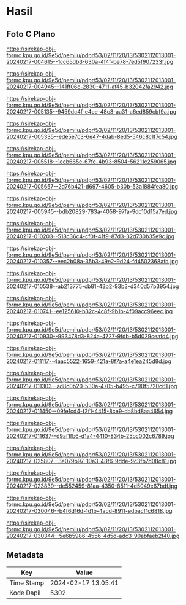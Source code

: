 # Hasil

## Foto C Plano

https://sirekap-obj-formc.kpu.go.id/9e5d/pemilu/pdpr/53/02/11/20/13/5302112013001-20240217-004615--1cc65db3-630a-4f4f-be78-7ed5f907233f.jpg

https://sirekap-obj-formc.kpu.go.id/9e5d/pemilu/pdpr/53/02/11/20/13/5302112013001-20240217-004945--141ff06c-2830-4711-af45-b32042fa2942.jpg

https://sirekap-obj-formc.kpu.go.id/9e5d/pemilu/pdpr/53/02/11/20/13/5302112013001-20240217-005135--9459dc4f-e4ce-48c3-aa31-a6ed859cbf9a.jpg

https://sirekap-obj-formc.kpu.go.id/9e5d/pemilu/pdpr/53/02/11/20/13/5302112013001-20240217-005335--ede5e7c3-6e47-4dab-8ed5-546c8c1f7c54.jpg

https://sirekap-obj-formc.kpu.go.id/9e5d/pemilu/pdpr/53/02/11/20/13/5302112013001-20240217-005518--1ecb665e-67fe-4b93-8504-56211c259065.jpg

https://sirekap-obj-formc.kpu.go.id/9e5d/pemilu/pdpr/53/02/11/20/13/5302112013001-20240217-005657--2d76b421-d697-4605-b30b-53a1884fea80.jpg

https://sirekap-obj-formc.kpu.go.id/9e5d/pemilu/pdpr/53/02/11/20/13/5302112013001-20240217-005945--bdb20829-783a-4058-97fa-9dc10d15a7ed.jpg

https://sirekap-obj-formc.kpu.go.id/9e5d/pemilu/pdpr/53/02/11/20/13/5302112013001-20240217-010203--518c36c4-cf0f-41f9-87d3-32d730b35e9c.jpg

https://sirekap-obj-formc.kpu.go.id/9e5d/pemilu/pdpr/53/02/11/20/13/5302112013001-20240217-010357--eec2b08a-35b3-49e2-9d24-fd4502368afd.jpg

https://sirekap-obj-formc.kpu.go.id/9e5d/pemilu/pdpr/53/02/11/20/13/5302112013001-20240217-010538--ab213775-cb81-43b2-93b3-d340d57b3954.jpg

https://sirekap-obj-formc.kpu.go.id/9e5d/pemilu/pdpr/53/02/11/20/13/5302112013001-20240217-010741--ee125610-b32c-4c8f-9b1b-4f09acc96eec.jpg

https://sirekap-obj-formc.kpu.go.id/9e5d/pemilu/pdpr/53/02/11/20/13/5302112013001-20240217-010930--993478d3-824a-4727-9fdb-b5d029ceafd4.jpg

https://sirekap-obj-formc.kpu.go.id/9e5d/pemilu/pdpr/53/02/11/20/13/5302112013001-20240217-011117--4aac5522-1659-421a-8f7a-a4e1ea245d8d.jpg

https://sirekap-obj-formc.kpu.go.id/9e5d/pemilu/pdpr/53/02/11/20/13/5302112013001-20240217-011303--ad8c0b20-530a-4705-b495-c790f5720c61.jpg

https://sirekap-obj-formc.kpu.go.id/9e5d/pemilu/pdpr/53/02/11/20/13/5302112013001-20240217-011450--09fe1cd4-f2f1-4415-8ce9-cb8bd8aa4654.jpg

https://sirekap-obj-formc.kpu.go.id/9e5d/pemilu/pdpr/53/02/11/20/13/5302112013001-20240217-011637--d9af1fb6-d1a4-4410-834b-25bc002c6789.jpg

https://sirekap-obj-formc.kpu.go.id/9e5d/pemilu/pdpr/53/02/11/20/13/5302112013001-20240217-025807--3e079b97-10a3-48f6-9dde-9c3fb7d08c81.jpg

https://sirekap-obj-formc.kpu.go.id/9e5d/pemilu/pdpr/53/02/11/20/13/5302112013001-20240217-023839--de552459-81aa-4350-8511-4d5049e67bdf.jpg

https://sirekap-obj-formc.kpu.go.id/9e5d/pemilu/pdpr/53/02/11/20/13/5302112013001-20240217-030046--b4f6d16d-1d1b-4acd-8911-edbacf1c6818.jpg

https://sirekap-obj-formc.kpu.go.id/9e5d/pemilu/pdpr/53/02/11/20/13/5302112013001-20240217-030344--5e6b5986-4556-4d5d-adc3-90abfaeb2f40.jpg


## Metadata

| Key        | Value               |
| ---------- | ------------------- |
| Time Stamp | 2024-02-17 13:05:41 |
| Kode Dapil | 5302                |



